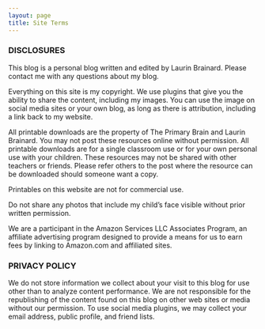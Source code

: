 ```yaml
---
layout: page
title: Site Terms
---
```

### DISCLOSURES

This blog is a personal blog written and edited by Laurin Brainard. Please contact me with any questions about my blog. 

Everything on this site is my copyright. We use plugins that give you the ability to share the content, including my images. You can use the image on social media sites or your own blog, as long as there is attribution, including a link back to my website. 

All printable downloads are the property of The Primary Brain and Laurin Brainard. You may not post these resources online without permission. All printable downloads are for a single classroom use or for your own personal use with your children. These resources may not be shared with other teachers or friends. Please refer others to the post where the resource can be downloaded should someone want a copy. 

Printables on this website are not for commercial use. 

Do not share any photos that include my child’s face visible without prior written permission.

We are a participant in the Amazon Services LLC Associates Program, an affiliate advertising program designed to provide a means for us to earn fees by linking to Amazon.com and affiliated sites.

### PRIVACY POLICY

We do not store information we collect about your visit to this blog for use other than to analyze content performance. We are not responsible for the republishing of the content found on this blog on other web sites or media without our permission. To use social media plugins, we may collect your email address, public profile, and friend lists. 